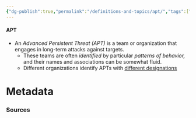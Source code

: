 ```yaml
---
{"dg-publish":true,"permalink":"/definitions-and-topics/apt/","tags":["defs_soc"],"noteIcon":""}
---
```


#### APT
- An *Advanced Persistent Threat (APT)* is a team or organization that engages in long-term attacks against targets.
	- These teams are often *identified* by particular *patterns of behavior,* and their names and associations can be somewhat fluid.
	- Different organizations identify APTs with [different designations](https://en.wikipedia.org/wiki/Advanced_persistent_threat#Naming)





# Metadata

### Sources